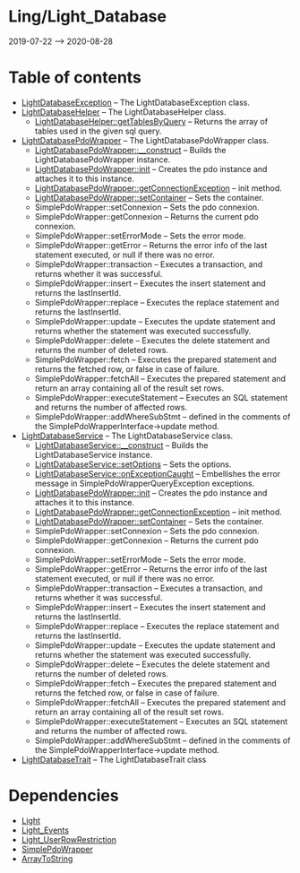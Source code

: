 Ling/Light_Database
================
2019-07-22 --> 2020-08-28




Table of contents
===========

- [LightDatabaseException](https://github.com/lingtalfi/Light_Database/blob/master/doc/api/Ling/Light_Database/Exception/LightDatabaseException.md) &ndash; The LightDatabaseException class.
- [LightDatabaseHelper](https://github.com/lingtalfi/Light_Database/blob/master/doc/api/Ling/Light_Database/Helper/LightDatabaseHelper.md) &ndash; The LightDatabaseHelper class.
    - [LightDatabaseHelper::getTablesByQuery](https://github.com/lingtalfi/Light_Database/blob/master/doc/api/Ling/Light_Database/Helper/LightDatabaseHelper/getTablesByQuery.md) &ndash; Returns the array of tables used in the given sql query.
- [LightDatabasePdoWrapper](https://github.com/lingtalfi/Light_Database/blob/master/doc/api/Ling/Light_Database/LightDatabasePdoWrapper.md) &ndash; The LightDatabasePdoWrapper class.
    - [LightDatabasePdoWrapper::__construct](https://github.com/lingtalfi/Light_Database/blob/master/doc/api/Ling/Light_Database/LightDatabasePdoWrapper/__construct.md) &ndash; Builds the LightDatabasePdoWrapper instance.
    - [LightDatabasePdoWrapper::init](https://github.com/lingtalfi/Light_Database/blob/master/doc/api/Ling/Light_Database/LightDatabasePdoWrapper/init.md) &ndash; Creates the pdo instance and attaches it to this instance.
    - [LightDatabasePdoWrapper::getConnectionException](https://github.com/lingtalfi/Light_Database/blob/master/doc/api/Ling/Light_Database/LightDatabasePdoWrapper/getConnectionException.md) &ndash; init method.
    - [LightDatabasePdoWrapper::setContainer](https://github.com/lingtalfi/Light_Database/blob/master/doc/api/Ling/Light_Database/LightDatabasePdoWrapper/setContainer.md) &ndash; Sets the container.
    - SimplePdoWrapper::setConnexion &ndash; Sets the pdo connexion.
    - SimplePdoWrapper::getConnexion &ndash; Returns the current pdo connexion.
    - SimplePdoWrapper::setErrorMode &ndash; Sets the error mode.
    - SimplePdoWrapper::getError &ndash; Returns the error info of the last statement executed, or null if there was no error.
    - SimplePdoWrapper::transaction &ndash; Executes a transaction, and returns whether it was successful.
    - SimplePdoWrapper::insert &ndash; Executes the insert statement and returns the lastInsertId.
    - SimplePdoWrapper::replace &ndash; Executes the replace statement and returns the lastInsertId.
    - SimplePdoWrapper::update &ndash; Executes the update statement and returns whether the statement was executed successfully.
    - SimplePdoWrapper::delete &ndash; Executes the delete statement and returns the number of deleted rows.
    - SimplePdoWrapper::fetch &ndash; Executes the prepared statement and returns the fetched row, or false in case of failure.
    - SimplePdoWrapper::fetchAll &ndash; Executes the prepared statement and return an array containing all of the result set rows.
    - SimplePdoWrapper::executeStatement &ndash; Executes an SQL statement and returns the number of affected rows.
    - SimplePdoWrapper::addWhereSubStmt &ndash; defined in the comments of the SimplePdoWrapperInterface->update method.
- [LightDatabaseService](https://github.com/lingtalfi/Light_Database/blob/master/doc/api/Ling/Light_Database/Service/LightDatabaseService.md) &ndash; The LightDatabaseService class.
    - [LightDatabaseService::__construct](https://github.com/lingtalfi/Light_Database/blob/master/doc/api/Ling/Light_Database/Service/LightDatabaseService/__construct.md) &ndash; Builds the LightDatabaseService instance.
    - [LightDatabaseService::setOptions](https://github.com/lingtalfi/Light_Database/blob/master/doc/api/Ling/Light_Database/Service/LightDatabaseService/setOptions.md) &ndash; Sets the options.
    - [LightDatabaseService::onExceptionCaught](https://github.com/lingtalfi/Light_Database/blob/master/doc/api/Ling/Light_Database/Service/LightDatabaseService/onExceptionCaught.md) &ndash; Embellishes the error message in SimplePdoWrapperQueryException exceptions.
    - [LightDatabasePdoWrapper::init](https://github.com/lingtalfi/Light_Database/blob/master/doc/api/Ling/Light_Database/LightDatabasePdoWrapper/init.md) &ndash; Creates the pdo instance and attaches it to this instance.
    - [LightDatabasePdoWrapper::getConnectionException](https://github.com/lingtalfi/Light_Database/blob/master/doc/api/Ling/Light_Database/LightDatabasePdoWrapper/getConnectionException.md) &ndash; init method.
    - [LightDatabasePdoWrapper::setContainer](https://github.com/lingtalfi/Light_Database/blob/master/doc/api/Ling/Light_Database/LightDatabasePdoWrapper/setContainer.md) &ndash; Sets the container.
    - SimplePdoWrapper::setConnexion &ndash; Sets the pdo connexion.
    - SimplePdoWrapper::getConnexion &ndash; Returns the current pdo connexion.
    - SimplePdoWrapper::setErrorMode &ndash; Sets the error mode.
    - SimplePdoWrapper::getError &ndash; Returns the error info of the last statement executed, or null if there was no error.
    - SimplePdoWrapper::transaction &ndash; Executes a transaction, and returns whether it was successful.
    - SimplePdoWrapper::insert &ndash; Executes the insert statement and returns the lastInsertId.
    - SimplePdoWrapper::replace &ndash; Executes the replace statement and returns the lastInsertId.
    - SimplePdoWrapper::update &ndash; Executes the update statement and returns whether the statement was executed successfully.
    - SimplePdoWrapper::delete &ndash; Executes the delete statement and returns the number of deleted rows.
    - SimplePdoWrapper::fetch &ndash; Executes the prepared statement and returns the fetched row, or false in case of failure.
    - SimplePdoWrapper::fetchAll &ndash; Executes the prepared statement and return an array containing all of the result set rows.
    - SimplePdoWrapper::executeStatement &ndash; Executes an SQL statement and returns the number of affected rows.
    - SimplePdoWrapper::addWhereSubStmt &ndash; defined in the comments of the SimplePdoWrapperInterface->update method.
- [LightDatabaseTrait](https://github.com/lingtalfi/Light_Database/blob/master/doc/api/Ling/Light_Database/Traits/LightDatabaseTrait.md) &ndash; The LightDatabaseTrait class


Dependencies
============
- [Light](https://github.com/lingtalfi/Light)
- [Light_Events](https://github.com/lingtalfi/Light_Events)
- [Light_UserRowRestriction](https://github.com/lingtalfi/Light_UserRowRestriction)
- [SimplePdoWrapper](https://github.com/lingtalfi/SimplePdoWrapper)
- [ArrayToString](https://github.com/lingtalfi/ArrayToString)


